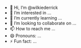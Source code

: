 - 👋 Hi, I’m @wilkiederrick
- 👀 I’m interested in ...
- 🌱 I’m currently learning ...
- 💞️ I’m looking to collaborate on ...
- 📫 How to reach me ...
- 😄 Pronouns: ...
- ⚡ Fun fact: ...

<!---
wilkiederrick/wilkiederrick is a ✨ special ✨ repository because its `README.md` (this file) appears on your GitHub profile.
You can click the Preview link to take a look at your changes.
--->
